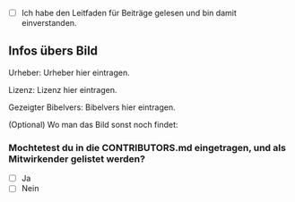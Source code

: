 - [ ] Ich habe den Leitfaden für Beiträge gelesen und bin damit einverstanden.

## Infos übers Bild
Urheber: Urheber hier eintragen.

Lizenz: Lizenz hier eintragen.

Gezeigter Bibelvers: Bibelvers hier eintragen.

(Optional) Wo man das Bild sonst noch findet: 

### Mochtetest du in die CONTRIBUTORS.md eingetragen, und als Mitwirkender gelistet werden?
- [ ] Ja
- [ ] Nein
